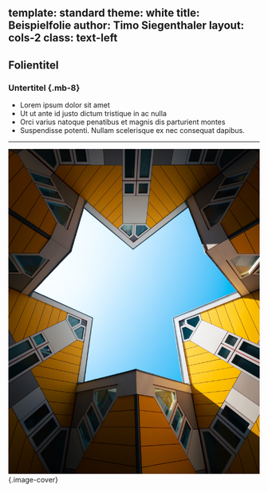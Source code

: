 template: standard
theme: white
title: Beispielfolie
author: Timo Siegenthaler
layout: cols-2
class: text-left
---

## Folientitel
### Untertitel {.mb-8}

- Lorem ipsum dolor sit amet 
- Ut ut ante id justo dictum tristique in ac nulla
- Orci varius natoque penatibus et magnis dis parturient montes
- Suspendisse potenti. Nullam scelerisque ex nec consequat dapibus.

***

![yellow house](javier-esteban-iftJbD4y6UQ-unsplash.jpg) 
{.image-cover}